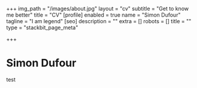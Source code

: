 +++
img_path = "/images/about.jpg"
layout = "cv"
subtitle = "Get to know me better"
title = "CV"
[profile]
enabled = true
name = "Simon Dufour"
tagline = "I am legend"
[seo]
description = ""
extra = []
robots = []
title = ""
type = "stackbit_page_meta"

+++
# Simon Dufour

test